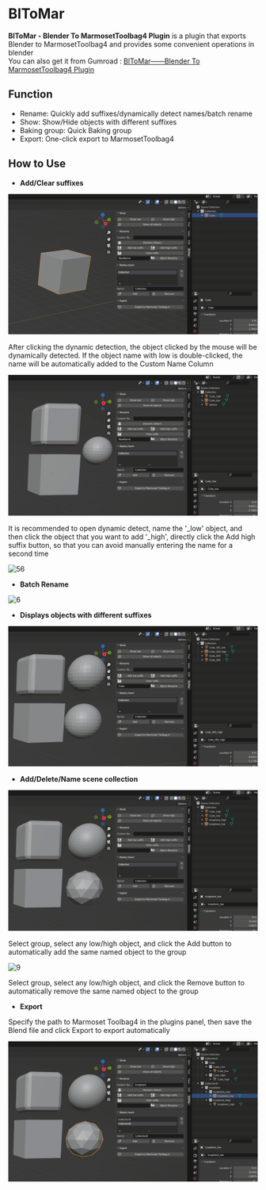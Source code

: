 # BlToMar
**BlToMar - Blender To MarmosetToolbag4 Plugin** is a plugin that exports Blender to MarmosetToolbag4 and provides some convenient operations in blender  
You can also get it from Gumroad : [BlToMar——Blender To MarmosetToolbag4 Plugin](https://s1778773436.gumroad.com/l/fgvxi)

## Function
* Rename: Quickly add suffixes/dynamically detect names/batch rename
* Show: Show/Hide objects with different suffixes
* Baking group: Quick Baking group
* Export: One-click export to MarmosetToolbag4

## How to Use
* **Add/Clear suffixes**  

![1](./Images/1.gif)  

After clicking the dynamic detection, the object clicked by the mouse will be dynamically detected. If the object name with low is double-clicked, the name will be automatically added to the Custom Name Column  

![2](./Images/2.gif)   

It is recommended to open dynamic detect, name the '_low' object, and then click the object that you want to add '_high', directly click the Add high suffix button, so that you can avoid manually entering the name for a second time  

![56](./Images/56.gif)  

* **Batch Rename**  

![6](./Images/6.gif)  

* **Displays objects with different suffixes**  

![7](./Images/7.gif)

* **Add/Delete/Name scene collection**

![8](./Images/8.gif)  

Select group, select any low/high object, and click the Add button to automatically add the same named object to the group  

![9](./Images/9.gif)  

Select group, select any low/high object, and click the Remove button to automatically remove the same named object to the group  

* **Export**

Specify the path to Marmoset Toolbag4 in the plugins panel, then save the Blend file and click Export to export automatically  

![10](./Images/10.gif)

    
